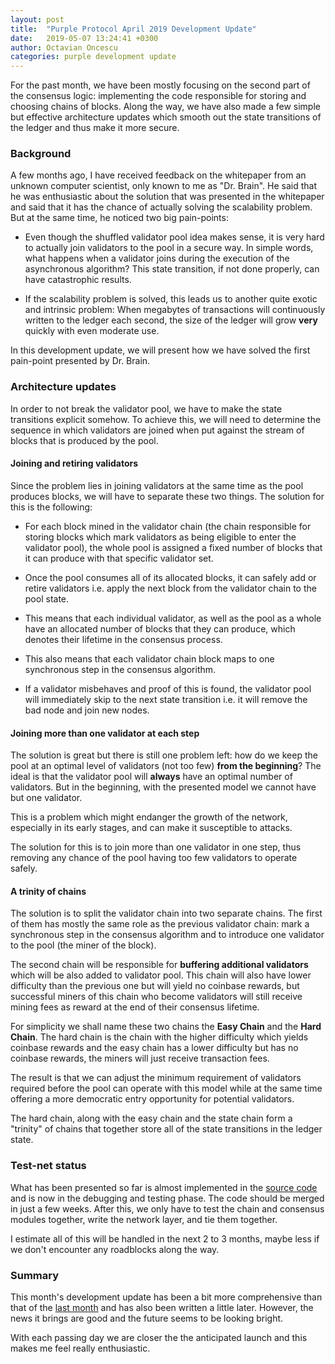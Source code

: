 ```yaml
---
layout: post
title:  "Purple Protocol April 2019 Development Update"
date:   2019-05-07 13:24:41 +0300
author: Octavian Oncescu
categories: purple development update
---
```


For the past month, we have been mostly focusing on the second part of the consensus logic: implementing the code responsible for storing and choosing chains of blocks. Along the way, we have also made a few simple but effective architecture updates which smooth out the state transitions of the ledger and thus make it more secure.

### Background
A few months ago, I have received feedback on the whitepaper from an unknown computer scientist, only known to me as "Dr. Brain". He said that he was enthusiastic about the solution that was presented in the whitepaper and said that it has the chance of actually solving the scalability problem. But at the same time, he noticed two big pain-points:

* Even though the shuffled validator pool idea makes sense, it is very hard to actually join validators to the pool in a secure way. In simple words, what happens when a validator joins during the execution of the asynchronous algorithm? This state transition, if not done properly, can have catastrophic results.

* If the scalability problem is solved, this leads us to another quite exotic and intrinsic problem: When megabytes of transactions will continuously written to the ledger each second, the size of the ledger will grow **very** quickly with even moderate use.

In this development update, we will present how we have solved the first pain-point presented by Dr. Brain. 

### Architecture updates
In order to not break the validator pool, we have to make the state transitions explicit somehow. To achieve this, we will need to determine the sequence in which validators are joined when put against the stream of blocks that is produced by the pool. 

#### Joining and retiring validators
Since the problem lies in joining validators at the same time as the pool produces blocks, we will have to separate these two things. The solution for this is the following:

* For each block mined in the validator chain (the chain responsible for storing blocks which mark validators as being eligible to enter the validator pool), the whole pool is assigned a fixed number of blocks that it can produce with that specific validator set.

* Once the pool consumes all of its allocated blocks, it can safely add or retire validators i.e. apply the next block from the validator chain to the pool state. 

* This means that each individual validator, as well as the pool as a whole have an allocated number of blocks that they can produce, which denotes their lifetime in the consensus process.

* This also means that each validator chain block maps to one synchronous step in the consensus algorithm.

* If a validator misbehaves and proof of this is found, the validator pool will immediately skip to the next state transition i.e. it will remove the bad node and join new nodes.

#### Joining more than one validator at each step
The solution is great but there is still one problem left: how do we keep the pool at an optimal level of validators (not too few) **from the beginning**? The ideal is that the validator pool will **always** have an optimal number of validators. But in the beginning, with the presented model we cannot have but one validator.

This is a problem which might endanger the growth of the network, especially in its early stages, and can make it susceptible to attacks.

The solution for this is to join more than one validator in one step, thus removing any chance of the pool having too few validators to operate safely. 

#### A trinity of chains
The solution is to split the validator chain into two separate chains. The first of them has mostly the same role as the previous validator chain: mark a synchronous step in the consensus algorithm and to introduce one validator to the pool (the miner of the block). 

The second chain will be responsible for **buffering additional validators** which will be also added to validator pool. This chain will also have lower difficulty than the previous one but will yield no coinbase rewards, but successful miners of this chain who become validators will still receive mining fees as reward at the end of their consensus lifetime.

For simplicity we shall name these two chains the **Easy Chain** and the **Hard Chain**. The hard chain is the chain with the higher difficulty which yields coinbase rewards and the easy chain has a lower difficulty but has no coinbase rewards, the miners will just receive transaction fees.

The result is that we can adjust the minimum requirement of validators required before the pool can operate with this model while at the same time offering a more democratic entry opportunity for potential validators.

The hard chain, along with the easy chain and the state chain form a "trinity" of chains that together store all of the state transitions in the ledger state.

### Test-net status
What has been presented so far is almost implemented in the [source code](https://github.com/purpleprotocol/purple/pull/34) and is now in the debugging and testing phase. The code should be merged in just a few weeks. After this, we only have to test the chain and consensus modules together, write the network layer, and tie them together.

I estimate all of this will be handled in the next 2 to 3 months, maybe less if we don't encounter any roadblocks along the way.

### Summary
This month's development update has been a bit more comprehensive than that of the [last month](https://purpleprotocol.org/blog/end-of-march-development-update) and has also been written a little later. However, the news it brings are good and the future seems to be looking bright.

With each passing day we are closer the the anticipated launch and this makes me feel really enthusiastic.

